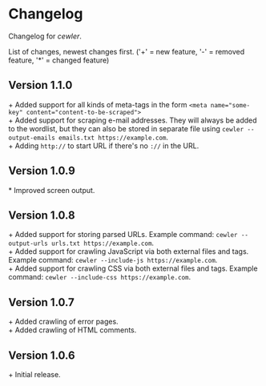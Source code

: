 # Changelog
Changelog for _cewler_.

List of changes, newest changes first.
('+' = new feature, '-' = removed feature, '*' = changed feature)

## Version 1.1.0
\+ Added support for all kinds of meta-tags in the form `<meta name="some-key" content="content-to-be-scraped">`  
\+ Added support for scraping e-mail addresses. They will always be added to the wordlist, but they can also be stored in separate file using `cewler --output-emails emails.txt https://example.com`.  
\+ Adding `http://` to start URL if there's no `://` in the URL.  
## Version 1.0.9
\* Improved screen output.  
## Version 1.0.8
\+ Added support for storing parsed URLs. Example command: `cewler --output-urls urls.txt https://example.com`.  
\+ Added support for crawling JavaScript via both external files and tags. Example command: `cewler --include-js https://example.com`.  
\+ Added support for crawling CSS via both external files and tags. Example command: `cewler --include-css https://example.com`.  
## Version 1.0.7
\+ Added crawling of error pages.  
\+ Added crawling of HTML comments.  
## Version 1.0.6
\+ Initial release.  
